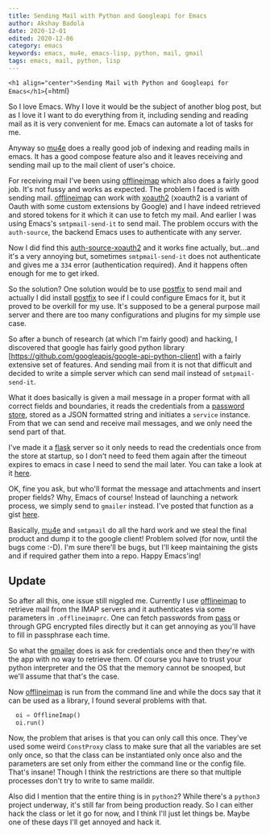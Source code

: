 ```yaml
---
title: Sending Mail with Python and Googleapi for Emacs
author: Akshay Badola
date: 2020-12-01
edited: 2020-12-06
category: emacs
keywords: emacs, mu4e, emacs-lisp, python, mail, gmail
tags: emacs, mail, python, lisp
---
```


`<h1 align="center">Sending Mail with Python and Googleapi for Emacs</h1>`{=html}

So I love Emacs. Why I love it would be the subject of another blog post, but as
I love it I want to do everything from it, including sending and reading mail as
it is very convenient for me. Emacs can automate a lot of tasks for me.

Anyway so [mu4e](https://www.djcbsoftware.nl/code/mu/) does a really good job of
indexing and reading mails in emacs. It has a good compose feature also and it
leaves receiving and sending mail up to the mail client of user's choice.

For receiving mail I've been using [offlineimap](http://www.offlineimap.org/)
which also does a fairly good job. It's not fussy and works as expected. The
problem I faced is with sending mail. [offlineimap](http://www.offlineimap.org/)
can work with
[xoauth2](https://developers.google.com/gmail/imap/xoauth2-protocol) (xoauth2 is
a variant of Oauth with some custom extensions by Google) and I have indeed
retrieved and stored tokens for it which it can use to fetch my mail. And
earlier I was using Emacs's `smtpmail-send-it` to send mail. The problem occurs
with the `auth-source`, the backend Emacs uses to authenticate with any server.

Now I did find this
[auth-source-xoauth2](https://github.com/ccrusius/auth-source-xoauth2) and it
works fine actually, but...and it's a very annoying but, sometimes
`smtpmail-send-it` does not authenticate and gives me a `334` error
(authentication required). And it happens often enough for me to get irked.

So the solution? One solution would be to use [postfix](http://www.postfix.org/)
to send mail and actually I did install [postfix](http://www.postfix.org/) to
see if I could configure Emacs for it, but it proved to be overkill for my
use. It's supposed to be a general purpose mail server and there are too many
configurations and plugins for my simple use case.

So after a bunch of research (at which I'm fairly good) and hacking, I
discovered that google has fairly good python library
[https://github.com/googleapis/google-api-python-client] with a fairly extensive
set of features. And sending mail from it is not that difficult and decided to
write a simple server which can send mail instead of `smtpmail-send-it`.

What it does basically is given a mail message in a proper format with all
correct fields and boundaries, it reads the credentials from a [password
store](https://www.passwordstore.org/), stored as a JSON formatted string and
initiates a `service` instance. From that we can send and receive mail messages,
and we only need the send part of that.

I've made it a [flask](https://flask.palletsprojects.com/) server so it only
needs to read the credentials once from the store at startup, so I don't need to
feed them again after the timeout expires to emacs in case I need to send the
mail later. You can take a look at it
[here](https://gist.github.com/akshaybadola/cb41f5e8a4bde80dd9d5d191d4afd41f).

OK, fine you ask, but who'll format the message and attachments and insert
proper fields? Why, Emacs of course! Instead of launching a network process, we
simply send to `gmailer` instead. I've posted that function as a gist
[here](https://gist.github.com/akshaybadola/862c01471f899afdc7a8970de1b5052c).

Basically, [mu4e](https://www.djcbsoftware.nl/code/mu/) and `smtpmail` do all
the hard work and we steal the final product and dump it to the google client!
Problem solved (for now, until the bugs come :-D). I'm sure there'll be bugs, but
I'll keep maintaining the gists and if required gather them into a repo. Happy
Emacs'ing!

## Update

So after all this, one issue still niggled me. Currently I use [offlineimap](http://www.offlineimap.org/) to
retrieve mail from the IMAP servers and it authenticates via some parameters in
`.offlineimaprc`. One can fetch passwords from
[pass](https://www.passwordstore.org/) or through GPG encrypted files directly
but it can get annoying as you'll have to fill in passphrase each time.

So what the
[gmailer](https://gist.github.com/akshaybadola/862c01471f899afdc7a8970de1b5052c)
does is ask for credentials once and then they're with the app with no way to
retrieve them. Of course you have to trust your python interpreter and the OS
that the memory cannot be snooped, but we'll assume that that's the case. 

Now [offlineimap](http://www.offlineimap.org/) is run from the command line and
while the docs say that it can be used as a library, I found several problems
with that.

```python
  oi = OfflineImap()
  oi.run()
```

Now, the problem that arises is that you can only call this once. They've used
some weird `ConstProxy` class to make sure that all the variables are set only
once, so that the class can be instantiated only once also and the parameters
are set only from either the command line or the config file. That's insane!
Though I think the restrictions are there so that multiple processes don't try
to write to same maildir.

Also did I mention that the entire thing is in `python2`?  While there's a
`python3` project underway, it's still far from being production ready. So I can
either hack the class or let it go for now, and I think I'll just let things
be. Maybe one of these days I'll get annoyed and hack it.
